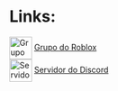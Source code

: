# Links:

<img align="center" alt="Grupo do Roblox" height="40" width="40" src="https://i.imgur.com/1gFPPiz.png"> [Grupo do Roblox](https://www.roblox.com/groups/33811189)<br>
<img align="center" alt="Servidor do Discord" height="40" width="40" src="https://i.imgur.com/qq0cfgQ.gif"> [Servidor do Discord](https://www.roblox.com/groups/33811189)
